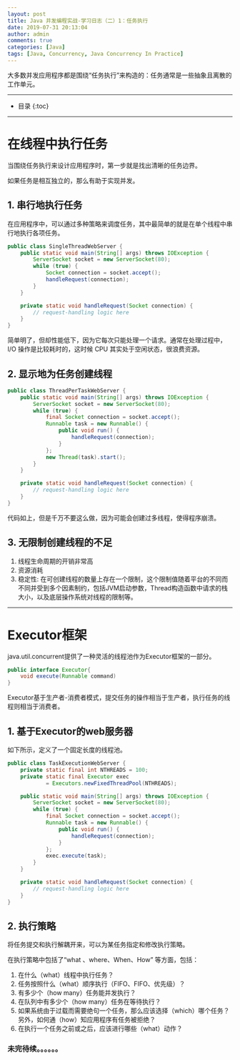 ```yaml
---
layout: post
title: Java 并发编程实战-学习日志（二）1：任务执行
date: 2019-07-31 20:13:04
author: admin
comments: true
categories: [Java]
tags: [Java, Concurrency, Java Concurrency In Practice]
---
```


大多数并发应用程序都是围绕“任务执行”来构造的：任务通常是一些抽象且离散的工作单元。

<!-- more -->

---

* 目录
{:toc}
---

# 在线程中执行任务

当围绕任务执行来设计应用程序时，第一步就是找出清晰的任务边界。

如果任务是相互独立的，那么有助于实现并发。

## 1. 串行地执行任务

在应用程序中，可以通过多种策略来调度任务，其中最简单的就是在单个线程中串行地执行各项任务。

```java
public class SingleThreadWebServer {
    public static void main(String[] args) throws IOException {
        ServerSocket socket = new ServerSocket(80);
        while (true) {
            Socket connection = socket.accept();
            handleRequest(connection);
        }
    }

    private static void handleRequest(Socket connection) {
        // request-handling logic here
    }
}
```

简单明了，但却性能低下，因为它每次只能处理一个请求。通常在处理过程中，I/O 操作是比较耗时的，这时候 CPU 其实处于空闲状态，很浪费资源。


## 2. 显示地为任务创建线程

```java
public class ThreadPerTaskWebServer {
    public static void main(String[] args) throws IOException {
        ServerSocket socket = new ServerSocket(80);
        while (true) {
            final Socket connection = socket.accept();
            Runnable task = new Runnable() {
                public void run() {
                    handleRequest(connection);
                }
            };
            new Thread(task).start();
        }
    }

    private static void handleRequest(Socket connection) {
        // request-handling logic here
    }
}
```

代码如上，但是千万不要这么做，因为可能会创建过多线程，使得程序崩溃。

## 3. 无限制创建线程的不足

1. 线程生命周期的开销非常高
2. 资源消耗
3. 稳定性: 在可创建线程的数量上存在一个限制，这个限制值随着平台的不同而不同并受到多个因素制约，包括JVM启动参数，Thread构造函数中请求的栈大小，以及底层操作系统对线程的限制等。

---

# Executor框架

java.util.concurrent提供了一种灵活的线程池作为Executor框架的一部分。

```java
public interface Executor{
	void execute(Runnable command)
}
```

Executor基于生产者-消费者模式，提交任务的操作相当于生产者，执行任务的线程则相当于消费者。

## 1. 基于Executor的web服务器

如下所示，定义了一个固定长度的线程池。

```java
public class TaskExecutionWebServer {
    private static final int NTHREADS = 100;
    private static final Executor exec
            = Executors.newFixedThreadPool(NTHREADS);

    public static void main(String[] args) throws IOException {
        ServerSocket socket = new ServerSocket(80);
        while (true) {
            final Socket connection = socket.accept();
            Runnable task = new Runnable() {
                public void run() {
                    handleRequest(connection);
                }
            };
            exec.execute(task);
        }
    }

    private static void handleRequest(Socket connection) {
        // request-handling logic here
    }
}
```



## 2. 执行策略

将任务提交和执行解耦开来，可以为某任务指定和修改执行策略。

在执行策略中包括了“what 、where、When、How” 等方面，包括： 

1. 在什么（what）线程中执行任务？ 
2. 任务按照什么（what）顺序执行（FIFO、FIFO、优先级）？ 
3. 有多少个（how many）任务能并发执行？ 
4. 在队列中有多少个（how many）任务在等待执行？ 
5. 如果系统由于过载而需要绝句一个任务，那么应该选择（which）哪个任务？另外，如何通（how）知应用程序有任务被拒绝？ 
6. 在执行一个任务之前或之后，应该进行哪些（what）动作？



### 未完待续。。。。。。

